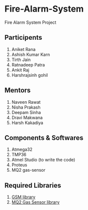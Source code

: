 # Fire-Alarm-System
Fire Alarm System Project

## Participents
1. Aniket Rana
2. Ashish Kumar Karn
3. Tirth Jain
4. Ratnadeep Patra
5. Ankit Raj
6. Harshrajsinh gohil

## Mentors
1. Naveen Rawat
2. Nisha Prakash
3. Deepam Sinha
4. Dravi Makwana
5. Harsh Kakadiya

## Components & Softwares
1. Atmega32
2. TMP36
3. Atmel Studio (to write the code)
4. Proteus
5. MQ2 gas-sensor

## Required Libraries
1. [GSM library](https://drive.google.com/uc?export=download&id=0B7JBaVsUuW-rallJMkFYWDFfa0U)
2. [MQ2 Gas Sensor library](https://www.youtube.com/redirect?event=video_description&redir_token=QUFFLUhqbHlPY1RCVVZYLWJIdUw5aXJub1NYNVZzdTlzQXxBQ3Jtc0tuQ041cE1EYm9BbHNHbkZrSUJpUnRvM19VRWxqaVZrMkNKZXlSWXE4eEFLSEdhU1g3U3NXeXJRQ3ZCYlhVM3NyTW12RnZpOVo0eEFXS2x1dzdkU2FEV3RrVUVvY0hSN0dRZkc3SmFCUmNJWktTMHRrcw&q=https%3A%2F%2Fsirboatengonline.com%2Fwp-content%2Fuploads%2F2019%2F12%2FGas-Sensor-Proteus-Library.zip)
